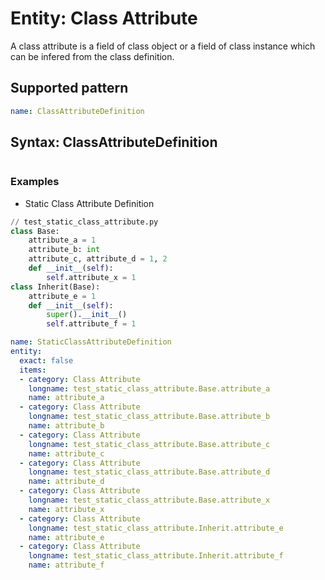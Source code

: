 # Entity: Class Attribute
A class attribute is a field of class object or a field of class instance which can be infered from the class definition.
## Supported pattern
```yaml
name: ClassAttributeDefinition
```
## Syntax: ClassAttributeDefinition

```yaml
```

### Examples
- Static Class Attribute Definition
```python
// test_static_class_attribute.py
class Base:
    attribute_a = 1
    attribute_b: int
    attribute_c, attribute_d = 1, 2 
    def __init__(self):
        self.attribute_x = 1
class Inherit(Base):
    attribute_e = 1
    def __init__(self):
        super().__init__()        
        self.attribute_f = 1

```

```yaml
name: StaticClassAttributeDefinition
entity:
  exact: false
  items:
  - category: Class Attribute
    longname: test_static_class_attribute.Base.attribute_a
    name: attribute_a
  - category: Class Attribute
    longname: test_static_class_attribute.Base.attribute_b
    name: attribute_b
  - category: Class Attribute
    longname: test_static_class_attribute.Base.attribute_c
    name: attribute_c
  - category: Class Attribute
    longname: test_static_class_attribute.Base.attribute_d
    name: attribute_d
  - category: Class Attribute
    longname: test_static_class_attribute.Base.attribute_x
    name: attribute_x
  - category: Class Attribute
    longname: test_static_class_attribute.Inherit.attribute_e
    name: attribute_e
  - category: Class Attribute
    longname: test_static_class_attribute.Inherit.attribute_f
    name: attribute_f
```
